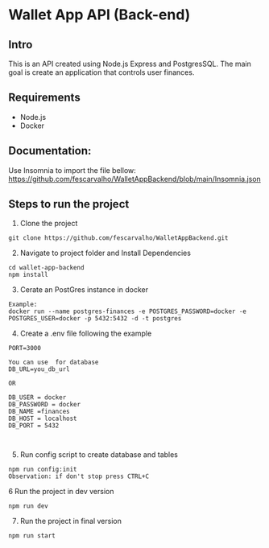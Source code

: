 # Wallet App API (Back-end)

## Intro

This is an API created using Node.js Express and PostgresSQL.
The main goal is create an application that controls user finances.

## Requirements

- Node.js
- Docker

## Documentation:

Use Insomnia to import the file bellow:
https://github.com/fescarvalho/WalletAppBackend/blob/main/Insomnia.json

## Steps to run the project

1. Clone the project

```
git clone https://github.com/fescarvalho/WalletAppBackend.git
```

2. Navigate to project folder and Install Dependencies

```
cd wallet-app-backend
npm install
```

3. Cerate an PostGres instance in docker

```
Example:
docker run --name postgres-finances -e POSTGRES_PASSWORD=docker -e POSTGRES_USER=docker -p 5432:5432 -d -t postgres
```

4. Create a .env file following the example

```
PORT=3000

You can use  for database
DB_URL=you_db_url

OR

DB_USER = docker
DB_PASSWORD = docker
DB_NAME =finances
DB_HOST = localhost
DB_PORT = 5432



```

5. Run config script to create database and tables

```
npm run config:init
Observation: if don't stop press CTRL+C
```

6 Run the project in dev version

```
npm run dev
```

7. Run the project in final version

```
npm run start
```

